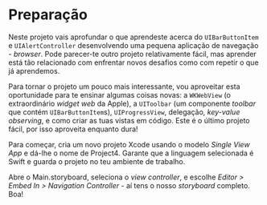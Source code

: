 # Preparação

<!-- YOUTUBE: kZnzMswPUkw -->

Neste projeto vais aprofundar o que aprendeste acerca do `UIBarButtonItem` e `UIAlertController` desenvolvendo uma pequena aplicação de navegação - *browser*. Pode parecer-te outro projeto relativamente fácil, mas aprender está tão relacionado com enfrentar novos desafios como com repetir o que já aprendemos. 

Para tornar o projeto um pouco mais interessante, vou aproveitar esta oportunidade para te ensinar algumas coisas novas: a `WKWebView` (o extraordinário *widget web* da Apple), a `UIToolbar` (um componente *toolbar* que contém `UIBarButtonItem`s), `UIProgressView`, delegação, *key-value observing*, e como criar as tuas vistas em código. Este é o último projeto fácil, por isso aproveita enquanto dura!

Para começar, cria um novo projeto Xcode usando o modelo *Single View App* e dá-lhe o nome de Project4. Garante que a linguagem selecionada é Swift e guarda o projeto no teu ambiente de trabalho.

Abre o Main.storyboard, seleciona o *view controller*, e escolhe *Editor > Embed In > Navigation Controller* - aí tens o nosso *storyboard* completo. Boa!

